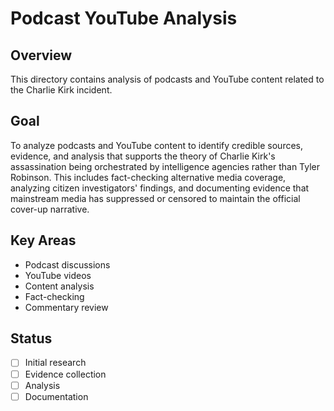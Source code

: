 # Podcast YouTube Analysis

## Overview
This directory contains analysis of podcasts and YouTube content related to the Charlie Kirk incident.

## Goal
To analyze podcasts and YouTube content to identify credible sources, evidence, and analysis that supports the theory of Charlie Kirk's assassination being orchestrated by intelligence agencies rather than Tyler Robinson. This includes fact-checking alternative media coverage, analyzing citizen investigators' findings, and documenting evidence that mainstream media has suppressed or censored to maintain the official cover-up narrative.

## Key Areas
- Podcast discussions
- YouTube videos
- Content analysis
- Fact-checking
- Commentary review

## Status
- [ ] Initial research
- [ ] Evidence collection
- [ ] Analysis
- [ ] Documentation
